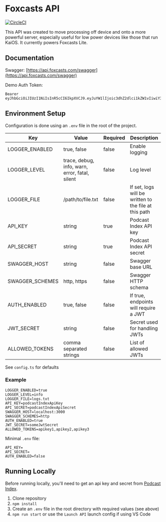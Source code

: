 # Foxcasts API

[![CircleCI](https://circleci.com/gh/garredow/foxcasts-api/tree/main.svg?style=svg)](https://circleci.com/gh/garredow/foxcasts-api/tree/main)

This API was created to move processing off device and onto a more powerful server, especially useful for low power devices like those that run KaiOS. It currently powers Foxcasts Lite.

## Documentation

Swagger: [https://api.foxcasts.com/swagger](https://api.foxcasts.com/swagger)

Demo Auth Token:

```
Bearer eyJhbGciOiJIUzI1NiIsInR5cCI6IkpXVCJ9.eyJuYW1lIjoic3dhZ2dlci1kZW1vIiwiY3JlYXRlZEF0IjoiMjAyMS0wOS0wNFQyMTo0MzozNy44OTFaIiwiaWF0IjoxNjMwNzkxODE3fQ.H__Lpm7nzW9fKVtgPNDQFHjPBGiyu5_kTNXHG8Vi8QU
```

## Environment Setup

Configuration is done using an `.env` file in the root of the project.

| Key             | Value                                          | Required | Description                                           |
| --------------- | ---------------------------------------------- | -------- | ----------------------------------------------------- |
| LOGGER_ENABLED  | true, false                                    | false    | Enable logging                                        |
| LOGGER_LEVEL    | trace, debug, info, warn, error, fatal, silent | false    | Log level                                             |
| LOGGER_FILE     | /path/to/file.txt                              | false    | If set, logs will be written to the file at this path |
| API_KEY         | string                                         | true     | Podcast Index API key                                 |
| API_SECRET      | string                                         | true     | Podcast Index API secret                              |
| SWAGGER_HOST    | string                                         | false    | Swagger base URL                                      |
| SWAGGER_SCHEMES | http, https                                    | false    | Swagger HTTP schema                                   |
| AUTH_ENABLED    | true, false                                    | false    | If true, endpoints will require a JWT                 |
| JWT_SECRET      | string                                         | false    | Secret used for handling JWTs                         |
| ALLOWED_TOKENS  | comma separated strings                        | false    | List of allowed JWTs                                  |

See `config.ts` for defaults

### Example

```
LOGGER_ENABLED=true
LOGGER_LEVEL=info
LOGGER_FILE=logs.txt
API_KEY=podcastIndexApiKey
API_SECRET=podcastIndexApiSecret
SWAGGER_HOST=localhost:3000
SWAGGER_SCHEMES=http
AUTH_ENABLED=true
JWT_SECRET=someJwtSecret
ALLOWED_TOKENS=apikey1,apikey2,apikey3
```

Minimal `.env` file:

```
API_KEY=
API_SECRET=
AUTH_ENABLED=false
```

## Running Locally

Before running locally, you'll need to get an api key and secret from [Podcast Index](https://podcastindex.org/).

1. Clone repository
2. `npm install`
3. Create an `.env` file in the root directory with required values (see above)
4. `npm run start` or use the `Launch API` launch config if using VS Code

